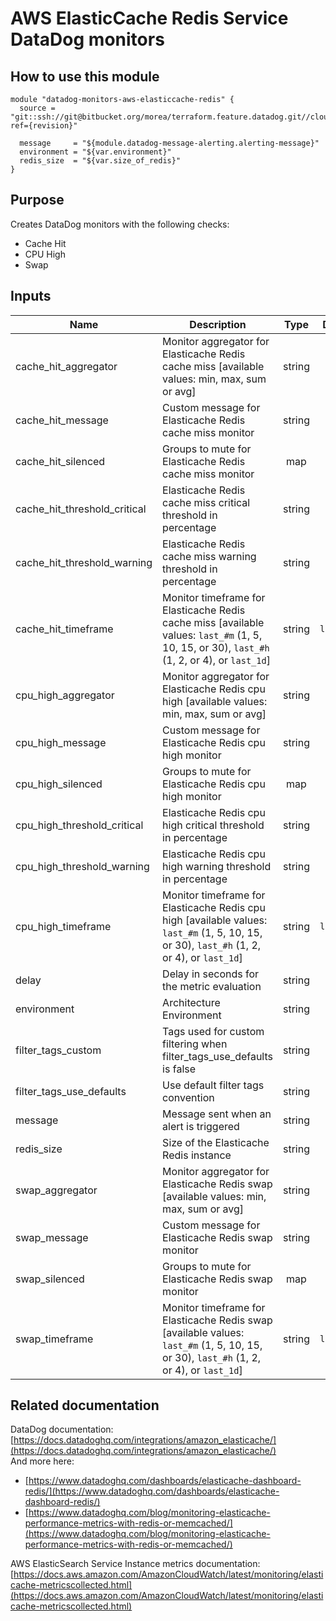 AWS ElasticCache Redis Service DataDog monitors
===============================================

How to use this module
----------------------

```
module "datadog-monitors-aws-elasticcache-redis" {
  source = "git::ssh://git@bitbucket.org/morea/terraform.feature.datadog.git//cloud/aws/elasticache/redis?ref={revision}"

  message     = "${module.datadog-message-alerting.alerting-message}"
  environment = "${var.environment}"
  redis_size  = "${var.size_of_redis}"
}

```

Purpose
-------
Creates DataDog monitors with the following checks:

* Cache Hit
* CPU High
* Swap

Inputs
------

| Name | Description | Type | Default | Required |
|------|-------------|:----:|:-----:|:-----:|
| cache_hit_aggregator | Monitor aggregator for Elasticache Redis cache miss [available values: min, max, sum or avg] | string | `min` | no |
| cache_hit_message | Custom message for Elasticache Redis cache miss monitor | string | `` | no |
| cache_hit_silenced | Groups to mute for Elasticache Redis cache miss monitor | map | `<map>` | no |
| cache_hit_threshold_critical | Elasticache Redis cache miss critical threshold in percentage | string | `10` | no |
| cache_hit_threshold_warning | Elasticache Redis cache miss warning threshold in percentage | string | `20` | no |
| cache_hit_timeframe | Monitor timeframe for Elasticache Redis cache miss [available values: `last_#m` (1, 5, 10, 15, or 30), `last_#h` (1, 2, or 4), or `last_1d`] | string | `last_15m` | no |
| cpu_high_aggregator | Monitor aggregator for Elasticache Redis cpu high [available values: min, max, sum or avg] | string | `min` | no |
| cpu_high_message | Custom message for Elasticache Redis cpu high monitor | string | `` | no |
| cpu_high_silenced | Groups to mute for Elasticache Redis cpu high monitor | map | `<map>` | no |
| cpu_high_threshold_critical | Elasticache Redis cpu high critical threshold in percentage | string | `90` | no |
| cpu_high_threshold_warning | Elasticache Redis cpu high warning threshold in percentage | string | `75` | no |
| cpu_high_timeframe | Monitor timeframe for Elasticache Redis cpu high [available values: `last_#m` (1, 5, 10, 15, or 30), `last_#h` (1, 2, or 4), or `last_1d`] | string | `last_15m` | no |
| delay | Delay in seconds for the metric evaluation | string | `900` | no |
| environment | Architecture Environment | string | - | yes |
| filter_tags_custom | Tags used for custom filtering when filter_tags_use_defaults is false | string | `*` | no |
| filter_tags_use_defaults | Use default filter tags convention | string | `true` | no |
| message | Message sent when an alert is triggered | string | - | yes |
| redis_size | Size of the Elasticache Redis instance | string | - | yes |
| swap_aggregator | Monitor aggregator for Elasticache Redis swap [available values: min, max, sum or avg] | string | `min` | no |
| swap_message | Custom message for Elasticache Redis swap monitor | string | `` | no |
| swap_silenced | Groups to mute for Elasticache Redis swap monitor | map | `<map>` | no |
| swap_timeframe | Monitor timeframe for Elasticache Redis swap [available values: `last_#m` (1, 5, 10, 15, or 30), `last_#h` (1, 2, or 4), or `last_1d`] | string | `last_15m` | no |

Related documentation
---------------------

DataDog documentation: [https://docs.datadoghq.com/integrations/amazon_elasticache/](https://docs.datadoghq.com/integrations/amazon_elasticache/)  
And more here:

* [https://www.datadoghq.com/dashboards/elasticache-dashboard-redis/](https://www.datadoghq.com/dashboards/elasticache-dashboard-redis/)
* [https://www.datadoghq.com/blog/monitoring-elasticache-performance-metrics-with-redis-or-memcached/](https://www.datadoghq.com/blog/monitoring-elasticache-performance-metrics-with-redis-or-memcached/)

AWS ElasticSearch Service Instance metrics documentation: [https://docs.aws.amazon.com/AmazonCloudWatch/latest/monitoring/elasticache-metricscollected.html](https://docs.aws.amazon.com/AmazonCloudWatch/latest/monitoring/elasticache-metricscollected.html)

